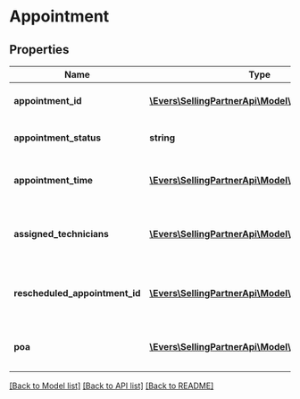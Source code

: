 # Appointment

## Properties
Name | Type | Description | Notes
------------ | ------------- | ------------- | -------------
**appointment_id** | [**\Evers\SellingPartnerApi\Model\AppointmentId**](AppointmentId.md) | The appointment identifier. | [optional] 
**appointment_status** | **string** | The status of the appointment. | [optional] 
**appointment_time** | [**\Evers\SellingPartnerApi\Model\AppointmentTime**](AppointmentTime.md) | The time of the appointment window. | [optional] 
**assigned_technicians** | [**\Evers\SellingPartnerApi\Model\Technician[]**](Technician.md) | A list of technicians assigned to the service job. | [optional] 
**rescheduled_appointment_id** | [**\Evers\SellingPartnerApi\Model\AppointmentId**](AppointmentId.md) | The identifier of a rescheduled appointment. | [optional] 
**poa** | [**\Evers\SellingPartnerApi\Model\Poa**](Poa.md) | Proof of Appointment (POA) details. | [optional] 

[[Back to Model list]](../README.md#documentation-for-models) [[Back to API list]](../README.md#documentation-for-api-endpoints) [[Back to README]](../README.md)


